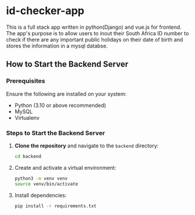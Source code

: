 # id-checker-app

This is a full stack app written in python(Django) and vue.js for frontend. The app's purpose is to allow users to inout their South Africa ID number to check if there are any important public holidays on their date of birth and stores the information in a mysql databse.

## How to Start the Backend Server

### Prerequisites

Ensure the following are installed on your system:
- Python (3.10 or above recommended)
- MySQL
- Virtualenv

### Steps to Start the Backend Server

1. **Clone the repository** and navigate to the `backend` directory:
   ```bash
   cd backend

2. Create and activate a virtual environment:
   ```bash
   python3 -m venv venv
   source venv/bin/activate

3. Install dependencies:
   ```bash
   pip install -r requirements.txt
